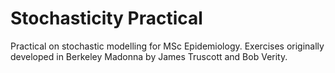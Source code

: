 # Stochasticity Practical

Practical on stochastic modelling for MSc Epidemiology. Exercises originally developed in Berkeley Madonna by James Truscott and Bob Verity.